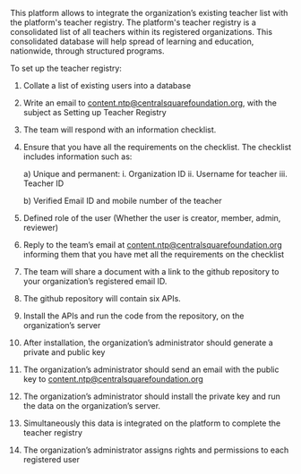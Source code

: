 This platform allows to integrate the organization’s existing teacher list with the platform's teacher registry. The platform's teacher registry is a consolidated list of all teachers within its registered organizations. This consolidated database will help spread of learning and education, nationwide, through structured programs.

To set up the teacher registry:
1. Collate a list of existing users into a database
1. Write an email  to content.ntp@centralsquarefoundation.org, with the subject as Setting up Teacher Registry
1. The team will respond with an information checklist.
1. Ensure that you have all the requirements on the checklist. The checklist includes information such as:
	
    a) Unique and permanent:
			i. Organization ID
			ii. Username for teacher
			iii. Teacher ID
	
    b) Verified Email ID and mobile number of the teacher
    
1. Defined role of the user (Whether the user is creator, member, admin, reviewer)
1. Reply to the team’s  email at  content.ntp@centralsquarefoundation.org  informing them  that you have met all the requirements on the checklist
1. The team will share a document with a link to the github repository to  your organization’s registered email ID.
1. The github repository will contain six APIs.
1. Install the APIs and run the code from  the repository, on the organization’s server
1. After installation, the organization’s administrator should generate a private and public key
1. The organization’s administrator should send an email with the public key  to content.ntp@centralsquarefoundation.org  
1. The organization’s administrator should install the private key and run the data on the organization’s server.
1. Simultaneously this data is integrated on the platform to complete the teacher registry 
1. The organization’s administrator assigns rights and permissions to each registered user

